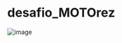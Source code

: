 # desafio_MOTOrez


![image](https://github.com/andreisissi/desafio_MOTOrez/assets/108301269/3aa924a9-3175-4cac-a3e4-45ec7322c5fc)
